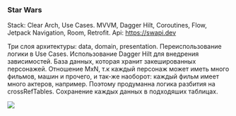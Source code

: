 ### Star Wars

Stack: Clear Arch, Use Cases. MVVM, Dagger Hilt, Coroutines, Flow, Jetpack Navigation, Room, Retrofit.
Api: https://swapi.dev

Три слоя архитектуры: data, domain, presentation. Переиспользование логики в Use Cases. Использование Dagger Hilt для внедрения зависимостей. База данных, которая хранит закешированных персонажей. Отношение MxN, т.к каждый персонаж может иметь много фильмов, машин и прочего, и так-же наоборот: каждый фильм имеет много актеров, например. Поэтому продуманна логика разбития на crossRefTables. Сохранение каждых данных в подходяших таблицах.

![](https://media.giphy.com/media/dkIRONffYSabFafOLn/giphy.gif)


